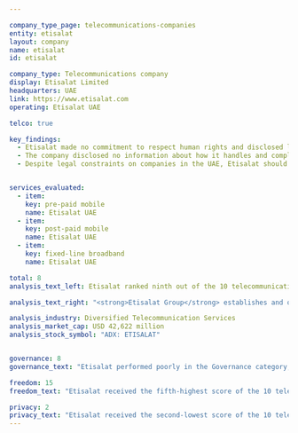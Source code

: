 ```yaml
---

company_type_page: telecommunications-companies
entity: etisalat
layout: company
name: etisalat
id: etisalat

company_type: Telecommunications company
display: Etisalat Limited
headquarters: UAE
link: https://www.etisalat.com
operating: Etisalat UAE

telco: true

key_findings:
  - Etisalat made no commitment to respect human rights and disclosed little about policies affecting users' freedom of expression and privacy.
  - The company disclosed no information about how it handles and complies with government and private requests to restrict content or accounts, or for user information.
  - Despite legal constraints on companies in the UAE, Etisalat should make its privacy policies available to users and provide more information about what the company does to keep user information secure.


services_evaluated:
  - item:
    key: pre-paid mobile
    name: Etisalat UAE
  - item:
    key: post-paid mobile
    name: Etisalat UAE
  - item:
    key: fixed-line broadband
    name: Etisalat UAE

total: 8
analysis_text_left: Etisalat ranked ninth out of the 10 telecommunications companies evaluated and received the second-lowest score in the Index overall. Etisalat is a <a href=\"http://www.etisalat.com/en/ir/corporateinfo/overview.jsp\" target=\"_blank\">majority state-owned company</a>, operating in a political and regulatory environment not conducive to companies making public commitments to human rights, including to freedom of expression and privacy. The 2016 <i>Freedom on the Net</i> report by Freedom House rated the UAE’s internet environment as <a href=\"http://https://freedomhouse.org/report/freedom-net/2016/united-arab-emirates\" target=\"_blank\">“Not Free.”</a> However, Etisalat could still improve its disclosures despite these constraints. For example, it could clarify which privacy policy applies to its services. In addition, the company disclosed nothing about how it responds to government and private requests for user information. Given that the company is majority state-owned and that the overall operating environment discourages transparency—and in some cases, such as for police investigations or court trials, legally prohibits it—it is unlikely Etisalat would be able to disclose this information about government requests. However, Etisalat could disclose its processes for receiving and complying with private requests for content restriction or user information. It could also provide more information about its security policies, as there is no law for instance prohibiting companies from disclosing their processes for responding to data breaches.

analysis_text_right: "<strong>Etisalat Group</strong> establishes and operates telecommunication and fiber optics networks, along with a broad suite of other services in the United Arab Emirates and in 16 other countries in the Middle East, Africa, and Asia. Its operations include operation and management of telecom networks as well as media services, connectivity services, and consulting."

analysis_industry: Diversified Telecommunication Services
analysis_market_cap: USD 42,622 million
analysis_stock_symbol: "ADX: ETISALAT"


governance: 8
governance_text: "Etisalat performed poorly in the Governance category, receiving the fifth-lowest score of all 22 companies, ahead of Mail.Ru, Axiata, Ooredoo, and Baidu. <br /><br />Etisalat provided no formal commitment to respect users’ freedom of expression and privacy as human rights (G1), and disclosed no senior-level oversight over these issues (G2). The company revealed no evidence of a human rights due diligence process (G4) or of engaging with stakeholders on freedom of expression or privacy issues (G5). It received some credit for disclosing a grievance and remedy mechanism, though the company did not explicitly state that this process includes complaints relating to free expression or privacy (G6)."

freedom: 15
freedom_text: "Etisalat received the fifth-highest score of the 10 telecommunications companies evaluated in the Freedom of Expression category, ahead of Ooredoo, MTN, Axiata, and Bharti Airtel. <br /><br /><strong>Content and account restriction requests:</strong> Like most telecommunications companies, Etisalat UAE provided almost no information about how it handles government or private requests to restrict content or accounts (F5-F7). For fixed-line broadband services, the company stated that it reviews users’ requests to block or unblock internet content under the UAE's <a href=\"http://www.etisalat.ae/en/aboutus/corporate/blocking-unblocking.jsp\" target=\"_blank\">“Internet Access Management Policy,”</a> which prohibits certain types of content, but provides no additional information about how it responds to content-blocking or account restriction requests for its mobile services (F5). Likewise, Etisalat did not publish any data about government or private requests to restrict content or accounts that it receives or complies with (F6, F7).<br/ > <br /><strong>Network management and shutdowns:</strong> Etisalat UAE was among the lowest-scoring companies on these indicators, though it offered slightly more disclosure than Ooredoo (F9-F10). Etisalat failed to disclose any information about its network management policies (F9) and had only vague disclosure of policies related to network shutdowns (F10).<br /> <br /><strong>Identity policy:</strong> Etisalat UAE disclosed that it requires pre-paid mobile service users to provide government-issued identification (F11). The UAE Telecom Regulatory Authority (TRA) <a href=\"http://www.id.gov.ae/en/media-centre/news/2014/2/9/tra-links-mobile-registration-with-id-card.aspx\" target=\"_blank\">requires</a> all mobile phone service subscribers to do so."

privacy: 2
privacy_text: "Etisalat received the second-lowest score of the 10 telecommunications companies evaluated in the Privacy category, slightly ahead of Ooredoo.<br /><br /><strong>Handling of user information:</strong> Etisalat UAE disclosed almost nothing on these indicators, scoring better than only Ooredoo (P3-P8). The company’s <a href=\"http://www.etisalat.ae/en/generic/privacy-policy.jsp\" target=\"_blank\">privacy policy</a> referred only to the Etisalat UAE website and online services with no indication of whether this policy applies to mobile or fixed-line broadband services. It therefore received no credit on indicators addressing company disclosure of what types of user information it collects, for what purpose, and for how long it retains it (P3, P5, P6). The company did, however, receive some credit for disclosing that it shares user information with authorities if legally required and in cases of national security (P4).<br /><br /><strong>Requests for user information:</strong> Etisalat UAE did not provide any information about how it handles requests for user information from governments and private parties, making it one of three companies, along with Ooredoo and Axiata, that received no credit on these indicators (P10-P11).<br /><br /><strong>Security:</strong> Etisalat UAE had almost no disclosure on these indicators, scoring better than only Ooredoo (P13-P18). It disclosed that it has policies in place limiting employee access to user data but provides no additional information regarding its internal processes for ensuring that user data is secure (P13). It disclosed nothing about policies for addressing security vulnerabilities (P14) or for responding to data breaches (P15). There are no apparent legal obstacles to disclosing this information."
---
```

